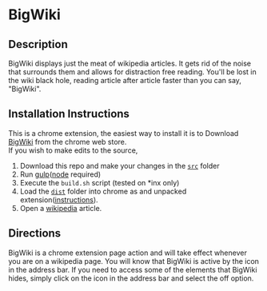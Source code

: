 BigWiki
=======

Description
-----------

BigWiki displays just the meat of wikipedia articles.
It gets rid of the noise that surrounds them and allows for distraction free reading. You'll be lost in the wiki black hole, reading article after article faster than you can say, "BigWiki".  

Installation Instructions
-------------------------
This is a chrome extension, the easiest way to install it is to Download [BigWiki](https://chrome.google.com/webstore/detail/bigwiki/iahnpklhmoljgkkaocdjlgcpckkmcfkm) from the chrome web store.  
If you wish to make edits to the source,  

1. Download this repo and make your changes in the [`src`](https://github.com/makenova/BigWiki/tree/master/src) folder
2. Run [gulp](https://github.com/gulpjs/gulp)([node](http://nodejs.org/) required)
3. Execute the `build.sh` script (tested on *inx only)
4. Load the [`dist`](https://github.com/makenova/BigWiki/tree/master/dist) folder into chrome as and unpacked extension([instructions](http://developer.chrome.com/extensions/getstarted.html#unpacked)).  
5. Open a [wikipedia](https://www.wikipedia.org/) article.

Directions
----------
BigWiki is a chrome extension page action and will take effect whenever you are on a wikipedia page. You will know that BigWiki is active by the icon in the address bar. If you need to access some of the elements that BigWiki hides, simply click on the icon in the address bar and select the off option.
